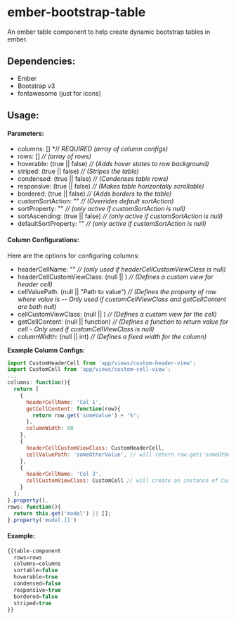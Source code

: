 # ember-bootstrap-table
An ember table component to help create dynamic bootstrap tables in ember.

## Dependencies:
* Ember
* Bootstrap v3
* fontawesome (just for icons)

## Usage:
#### Parameters:
* columns: [] *// *REQUIRED (array of column configs)*
* rows: [] *// (array of rows)*
* hoverable: (true || false) *// (Adds hover states to row background)*
* striped: (true || false) *// (Stripes the table)*
* condensed: (true || false) *// (Condenses table rows)*
* responsive: (true || false) *// (Makes table horizontally scrollable)*
* bordered: (true || false) *// (Adds borders to the table)*
* customSortAction: "<Action Name>" *// (Overrides default sortAction)*
* sortProperty: "<Property to Sort On>" *// (only active if customSortAction is null)*
* sortAscending: (true || false) *// (only active if customSortAction is null)*
* defaultSortProperty: "<Default sortProperty>" *// (only active if customSortAction is null)*

#### Column Configurations:
Here are the options for configuring columns:
* headerCellName: "<Cell Header Text>" *// (only used if headerCellCustomViewClass is null)*
* headerCellCustomViewClass: (null || <Instance of Ember.View>) *// (Defines a custom view for header cell)*
* cellValuePath: (null || "Path to value") *// (Defines the property of row where value is -- Only used if customCellViewClass and getCellContent are both null)*
* cellCustomViewClass: (null || <Instance of Ember.View>) *// (Defines a custom view for the cell)*
* getCellContent: (null || function) *// (Defines a function to return value for cell - Only used if customCellViewClass is null)*
* columnWidth: (null || int) *// (Defines a fixed width for the column)*

**Example Column Configs:**
```javascript
import CustomHeaderCell from 'app/views/custom-header-view';
import CustomCell from 'app/views/custom-cell-view';
...
columns: function(){
  return [
    {
      headerCellName: 'Col 1',
      getCellContent: function(row){
        return row.get('someValue') + '%';
      },
      columnWidth: 50
    },
    {
      headerCellCustomViewClass: CustomHeaderCell,
      cellValuePath: 'someOtherValue', // will return row.get('someOtherValue');
    },
    {
      headerCellName: 'Col 3',
      cellCustomViewClass: CustomCell // will create an instance of CustomCell and pass 'row' property to it
    }
  ];
}.property(),
rows: function(){
  return this.get('model') || [];
}.property('model.[]')
```

#### Example:
```javascript
{{table-component
  rows=rows
  columns=columns
  sortable=false
  hoverable=true
  condensed=false
  responsive=true
  bordered=false
  striped=true
}}
```
